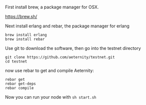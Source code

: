 First install brew, a package manager for OSX.

https://brew.sh/


Next install erlang and rebar, the package manager for erlang
```
brew install erlang
brew install rebar
```

Use git to download the software, then go into the testnet directory
```
git clone https://github.com/aeternity/testnet.git
cd testnet
```

now use rebar to get and compile Aeternity:

```
rebar get
rebar get-deps
rebar compile
```

Now you can run your node with ```sh start.sh```
